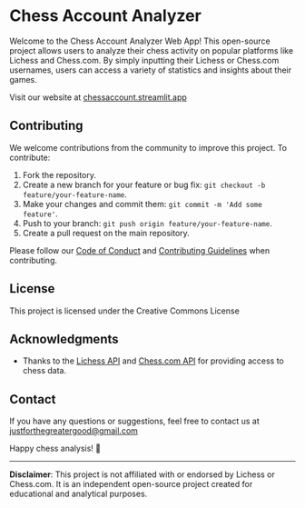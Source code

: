 # Chess Account Analyzer

Welcome to the Chess Account Analyzer Web App! This open-source project allows users to analyze their chess activity on popular platforms like Lichess and Chess.com. By simply inputting their Lichess or Chess.com usernames, users can access a variety of statistics and insights about their games.

Visit our website at [chessaccount.streamlit.app](https://chessaccount.streamlit.app)

## Contributing

We welcome contributions from the community to improve this project. To contribute:

1. Fork the repository.
2. Create a new branch for your feature or bug fix: `git checkout -b feature/your-feature-name`.
3. Make your changes and commit them: `git commit -m 'Add some feature'`.
4. Push to your branch: `git push origin feature/your-feature-name`.
5. Create a pull request on the main repository.

Please follow our [Code of Conduct](CODE_OF_CONDUCT.md) and [Contributing Guidelines](CONTRIBUTING.md) when contributing.

## License

This project is licensed under the Creative Commons License

## Acknowledgments

- Thanks to the [Lichess API](https://lichess.org/api) and [Chess.com API](https://www.chess.com/news/view/published-data-api) for providing access to chess data.

## Contact

If you have any questions or suggestions, feel free to contact us at justforthegreatergood@gmail.com

Happy chess analysis! 🎉

---

**Disclaimer**: This project is not affiliated with or endorsed by Lichess or Chess.com. It is an independent open-source project created for educational and analytical purposes.
